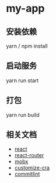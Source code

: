 # my-app

## 安装依赖

yarn / npm install

## 启动服务

yarn run start

## 打包

yarn run build

## 相关文档

- [react](https://react.docschina.org/)
- [react-router](https://reacttraining.com/react-router/)
- [mobx](https://cn.mobx.js.org/)
- [customize-cra](https://github.com/arackaf/customize-cra)
- [commitlint](https://github.com/conventional-changelog/commitlint)
